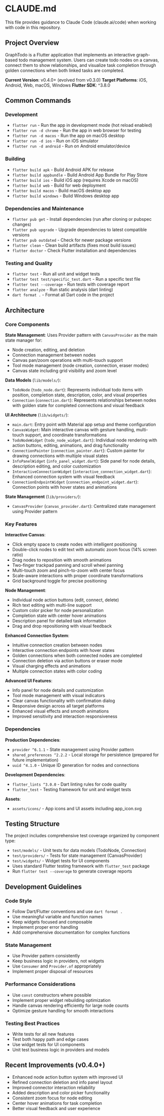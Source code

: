 # CLAUDE.md

This file provides guidance to Claude Code (claude.ai/code) when working with code in this repository.

## Project Overview

GraphTodo is a Flutter application that implements an interactive graph-based todo management system. Users can create todo nodes on a canvas, connect them to show relationships, and visualize task completion through golden connections when both linked tasks are completed.

**Current Version**: v0.4.0+ (evolved from v0.3.0)
**Target Platforms**: iOS, Android, Web, macOS, Windows
**Flutter SDK**: ^3.8.0

## Common Commands

### Development
- `flutter run` - Run the app in development mode (hot reload enabled)
- `flutter run -d chrome` - Run the app in web browser for testing
- `flutter run -d macos` - Run the app on macOS desktop
- `flutter run -d ios` - Run on iOS simulator
- `flutter run -d android` - Run on Android emulator/device

### Building
- `flutter build apk` - Build Android APK for release
- `flutter build appbundle` - Build Android App Bundle for Play Store
- `flutter build ios` - Build iOS app (requires Xcode on macOS)
- `flutter build web` - Build for web deployment
- `flutter build macos` - Build macOS desktop app
- `flutter build windows` - Build Windows desktop app

### Dependencies and Maintenance
- `flutter pub get` - Install dependencies (run after cloning or pubspec changes)
- `flutter pub upgrade` - Upgrade dependencies to latest compatible versions
- `flutter pub outdated` - Check for newer package versions
- `flutter clean` - Clean build artifacts (fixes most build issues)
- `flutter doctor` - Check Flutter installation and dependencies

### Testing and Quality
- `flutter test` - Run all unit and widget tests
- `flutter test test/specific_test.dart` - Run a specific test file
- `flutter test --coverage` - Run tests with coverage report
- `flutter analyze` - Run static analysis (dart linting)
- `dart format .` - Format all Dart code in the project

## Architecture

### Core Components

**State Management**: Uses Provider pattern with `CanvasProvider` as the main state manager for:
- Node creation, editing, and deletion
- Connection management between nodes
- Canvas pan/zoom operations with multi-touch support
- Tool mode management (node creation, connection, eraser modes)
- Canvas state including grid visibility and zoom level

**Data Models** (`lib/models/`):
- `TodoNode` (`todo_node.dart`): Represents individual todo items with position, completion state, description, color, and visual properties
- `Connection` (`connection.dart`): Represents relationships between nodes with golden state for completed connections and visual feedback

**UI Architecture** (`lib/widgets/`):
- `main.dart`: Entry point with Material app setup and theme configuration
- `CanvasWidget`: Main interactive canvas with gesture handling, multi-touch support, and coordinate transformations
- `TodoNodeWidget` (`todo_node_widget.dart`): Individual node rendering with action buttons, editing, animations, and drag functionality
- `ConnectionPainter` (`connection_painter.dart`): Custom painter for drawing connections with multiple visual states
- `InfoPanelWidget` (`info_panel_widget.dart`): Side panel for node details, description editing, and color customization
- `InteractiveConnectionWidget` (`interactive_connection_widget.dart`): Enhanced connection system with visual feedback
- `ConnectionEndpointWidget` (`connection_endpoint_widget.dart`): Connection points with hover states and animations

**State Management** (`lib/providers/`):
- `CanvasProvider` (`canvas_provider.dart`): Centralized state management using Provider pattern

### Key Features

**Interactive Canvas**: 
- Click empty space to create nodes with intelligent positioning
- Double-click nodes to edit text with automatic zoom focus (14% screen ratio)
- Drag nodes to reposition with smooth animations
- Two-finger trackpad panning and scroll wheel panning
- Multi-touch zoom and pinch-to-zoom with center focus
- Scale-aware interactions with proper coordinate transformations
- Grid background toggle for precise positioning

**Node Management**:
- Individual node action buttons (edit, connect, delete)
- Rich text editing with multi-line support
- Custom color picker for node personalization
- Completion state with center hover animations
- Description panel for detailed task information
- Drag and drop repositioning with visual feedback

**Enhanced Connection System**:
- Intuitive connection creation between nodes
- Interactive connection endpoints with hover states
- Golden connections when both connected nodes are completed
- Connection deletion via action buttons or eraser mode
- Visual charging effects and animations
- Multiple connection states with color coding

**Advanced UI Features**:
- Info panel for node details and customization
- Tool mode management with visual indicators
- Clear canvas functionality with confirmation dialog
- Responsive design across all target platforms
- Enhanced visual effects and smooth animations
- Improved sensitivity and interaction responsiveness

### Dependencies

**Production Dependencies**:
- `provider ^6.1.1` - State management using Provider pattern
- `shared_preferences ^2.2.2` - Local storage for persistence (prepared for future implementation)
- `uuid ^4.1.0` - Unique ID generation for nodes and connections

**Development Dependencies**:
- `flutter_lints ^3.0.0` - Dart linting rules for code quality
- `flutter_test` - Testing framework for unit and widget tests

**Assets**:
- `assets/icons/` - App icons and UI assets including app_icon.svg

## Testing Structure

The project includes comprehensive test coverage organized by component type:
- `test/models/` - Unit tests for data models (TodoNode, Connection)
- `test/providers/` - Tests for state management (CanvasProvider)
- `test/widgets/` - Widget tests for UI components
- Uses standard Flutter testing framework with `flutter_test` package
- Run `flutter test --coverage` to generate coverage reports

## Development Guidelines

### Code Style
- Follow Dart/Flutter conventions and use `dart format .`
- Use meaningful variable and function names
- Keep widgets focused and composable
- Implement proper error handling
- Add comprehensive documentation for complex functions

### State Management
- Use Provider pattern consistently
- Keep business logic in providers, not widgets
- Use `Consumer` and `Provider.of` appropriately
- Implement proper disposal of resources

### Performance Considerations
- Use `const` constructors where possible
- Implement proper widget rebuilding optimization
- Handle canvas rendering efficiently for large node counts
- Optimize gesture handling for smooth interactions

### Testing Best Practices
- Write tests for all new features
- Test both happy path and edge cases
- Use widget tests for UI components
- Unit test business logic in providers and models

## Recent Improvements (v0.4.0+)

- Enhanced node action button system with improved UI
- Refined connection deletion and info panel layout
- Improved connector interaction reliability
- Added description and color picker functionality
- Consistent zoom focus for node editing
- Center hover animations for task completion
- Better visual feedback and user experience